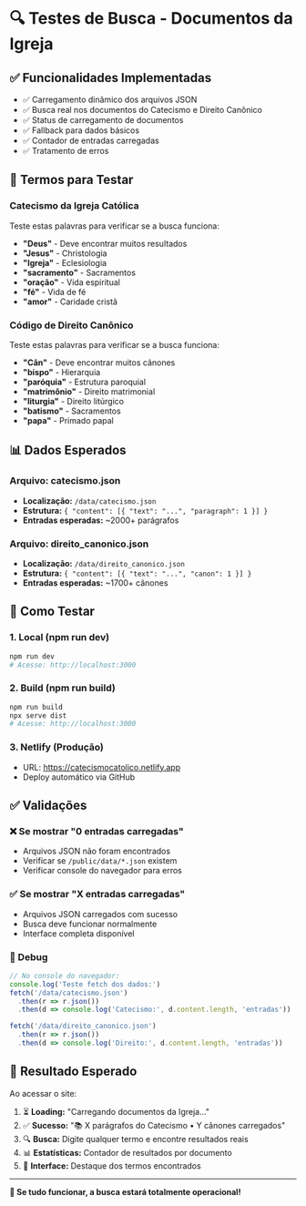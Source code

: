 # 🔍 Testes de Busca - Documentos da Igreja

## ✅ Funcionalidades Implementadas
- ✅ Carregamento dinâmico dos arquivos JSON
- ✅ Busca real nos documentos do Catecismo e Direito Canônico
- ✅ Status de carregamento de documentos
- ✅ Fallback para dados básicos
- ✅ Contador de entradas carregadas
- ✅ Tratamento de erros

## 🧪 Termos para Testar

### Catecismo da Igreja Católica
Teste estas palavras para verificar se a busca funciona:

- **"Deus"** - Deve encontrar muitos resultados
- **"Jesus"** - Christologia
- **"Igreja"** - Eclesiologia  
- **"sacramento"** - Sacramentos
- **"oração"** - Vida espiritual
- **"fé"** - Vida de fé
- **"amor"** - Caridade cristã

### Código de Direito Canônico
Teste estas palavras para verificar se a busca funciona:

- **"Cân"** - Deve encontrar muitos cânones
- **"bispo"** - Hierarquia
- **"paróquia"** - Estrutura paroquial
- **"matrimônio"** - Direito matrimonial
- **"liturgia"** - Direito litúrgico
- **"batismo"** - Sacramentos
- **"papa"** - Primado papal

## 📊 Dados Esperados

### Arquivo: catecismo.json
- **Localização:** `/data/catecismo.json`
- **Estrutura:** `{ "content": [{ "text": "...", "paragraph": 1 }] }`
- **Entradas esperadas:** ~2000+ parágrafos

### Arquivo: direito_canonico.json  
- **Localização:** `/data/direito_canonico.json`
- **Estrutura:** `{ "content": [{ "text": "...", "canon": 1 }] }`
- **Entradas esperadas:** ~1700+ cânones

## 🚀 Como Testar

### 1. Local (npm run dev)
```bash
npm run dev
# Acesse: http://localhost:3000
```

### 2. Build (npm run build)
```bash
npm run build
npx serve dist
# Acesse: http://localhost:3000
```

### 3. Netlify (Produção)
- URL: https://catecismocatolico.netlify.app
- Deploy automático via GitHub

## ✅ Validações

### ❌ Se mostrar "0 entradas carregadas"
- Arquivos JSON não foram encontrados
- Verificar se `/public/data/*.json` existem
- Verificar console do navegador para erros

### ✅ Se mostrar "X entradas carregadas"
- Arquivos JSON carregados com sucesso
- Busca deve funcionar normalmente
- Interface completa disponível

### 🔧 Debug
```javascript
// No console do navegador:
console.log('Teste fetch dos dados:')
fetch('/data/catecismo.json')
  .then(r => r.json())
  .then(d => console.log('Catecismo:', d.content.length, 'entradas'))

fetch('/data/direito_canonico.json')
  .then(r => r.json()) 
  .then(d => console.log('Direito:', d.content.length, 'entradas'))
```

## 🎯 Resultado Esperado

Ao acessar o site:
1. ⏳ **Loading:** "Carregando documentos da Igreja..."
2. ✅ **Sucesso:** "📚 X parágrafos do Catecismo • Y cânones carregados"
3. 🔍 **Busca:** Digite qualquer termo e encontre resultados reais
4. 📊 **Estatísticas:** Contador de resultados por documento
5. 🎨 **Interface:** Destaque dos termos encontrados

---

**🎉 Se tudo funcionar, a busca estará totalmente operacional!** 